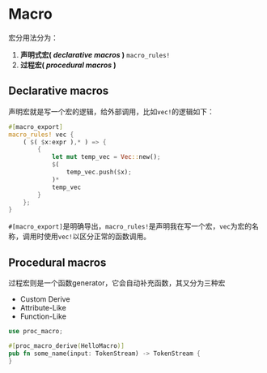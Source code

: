 # Macro

宏分用法分为：

1. **声明式宏( *declarative macros* )** `macro_rules!`
2. **过程宏( *procedural macros* )**

## Declarative macros

声明宏就是写一个宏的逻辑，给外部调用，比如`vec!`的逻辑如下：

```rust
#[macro_export]
macro_rules! vec {
    ( $( $x:expr ),* ) => {
        {
            let mut temp_vec = Vec::new();
            $(
                temp_vec.push($x);
            )*
            temp_vec
        }
    };
}
```

`#[macro_export]`是明确导出，`macro_rules!`是声明我在写一个宏，`vec`为宏的名称，调用时使用`vec!`以区分正常的函数调用。

## Procedural macros

过程宏则是一个函数generator，它会自动补充函数，其又分为三种宏

- Custom Derive
- Attribute-Like
- Function-Like



```rust
use proc_macro;

#[proc_macro_derive(HelloMacro)]
pub fn some_name(input: TokenStream) -> TokenStream {
}
```





